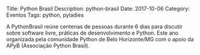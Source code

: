 Title: Python Brasil
Description: python-brasil
Date: 2017-10-06
Category: Eventos
Tags: python, pyladies

A PythonBrasil reúne centenas de pessoas durante 6 dias para discutir sobre software livre, práticas de desenvolvimento e Python. Este ano organizada pela comunidade Python de Belo Horizonte/MG com o apoio da APyB (Associação Python Brasil).




